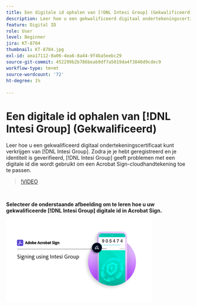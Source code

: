 ```yaml
---
title: Een digitale id ophalen van [!DNL Intesi Group] (Gekwalificeerd)
description: Leer hoe u een gekwalificeerd digitaal ondertekeningscertificaat verkrijgt van [!DNL Intesi Group]
feature: Digital ID
role: User
level: Beginner
jira: KT-8704
thumbnail: KT-8704.jpg
exl-id: aea17112-0a06-4ea6-8a44-9f4ba5eebc29
source-git-commit: 452299b2b786beab9df7a5019da4f3840d9cdec9
workflow-type: tm+mt
source-wordcount: '72'
ht-degree: 1%

---
```


# Een digitale id ophalen van [!DNL Intesi Group] (Gekwalificeerd)

Leer hoe u een gekwalificeerd digitaal ondertekeningscertificaat kunt verkrijgen van [!DNL Intesi Group]. Zodra je je hebt geregistreerd en je identiteit is geverifieerd, [!DNL Intesi Group] geeft problemen met een digitale id die wordt gebruikt om een Acrobat Sign-cloudhandtekening toe te passen.

>[!VIDEO](https://video.tv.adobe.com/v/3449034?quality=12&learn=on&hidetitle=true&captions=dut)

<br>

**Selecteer de onderstaande afbeelding om te leren hoe u uw gekwalificeerde [!DNL Intesi Group] digitale id in Acrobat Sign.**

[![afbeelding](assets/IntesiSign_400.png)](intesi-sign.md)
